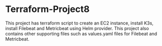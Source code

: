 # Terraform-Project8
This project has terraform script to create an EC2 instance, install K3s, install Filebeat and Metricbeat using Helm provider. This project also contains other supporting files such as values.yaml files for Filebeat and Metricbeat.
